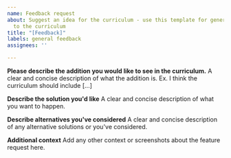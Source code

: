 ```yaml
---
name: Feedback request
about: Suggest an idea for the curriculum - use this template for general feedback
  to the curriculum
title: "[Feedback]"
labels: general feedback
assignees: ''

---
```


**Please describe the addition you would like to see in the curriculum.**
A clear and concise description of what the addition is. Ex. I think the curriculum should include [...]

**Describe the solution you'd like**
A clear and concise description of what you want to happen.

**Describe alternatives you've considered**
A clear and concise description of any alternative solutions or  you've considered.

**Additional context**
Add any other context or screenshots about the feature request here.
